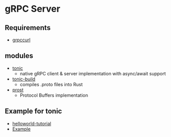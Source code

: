 # gRPC Server

## Requirements

- [grpccurl](https://github.com/fullstorydev/grpcurl)

## modules

- [tonic](https://github.com/hyperium/tonic)
  - native gRPC client & server implementation with async/await support
- [tonic-build](https://crates.io/crates/tonic-build)
  - compiles .proto files into Rust
- [prost](https://github.com/tokio-rs/prost)
  - Protocol Buffers implementation

## Example for tonic

- [helloworld-tutorial](https://github.com/hyperium/tonic/blob/master/examples/helloworld-tutorial.md)
- [Example](https://github.com/hyperium/tonic/tree/master/examples)
